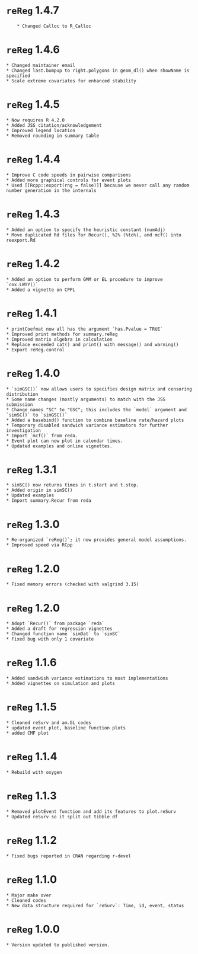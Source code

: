 # `reReg` 1.4.7
        * Changed Calloc to R_Calloc
# `reReg` 1.4.6
	* Changed maintainer email
	* Changed last.bumpup to right.polygons in geom_dl() when showName is specified
	* Scale extreme covariates for enhanced stability
# `reReg` 1.4.5
  	* Now requires R 4.2.0
	* Added JSS citation/acknowledgement
	* Improved legend location
	* Removed rounding in summary table
# `reReg` 1.4.4
  	* Improve C code speeds in pairwise comparisons
  	* Added more graphical controls for event plots
	* Used [[Rcpp::export(rng = false)]] because we never call any random number generation in the internals
# `reReg` 1.4.3
	* Added an option to specify the heuristic constant (numAdj)
	* Move duplicated Rd files for Recur(), %2% (%to%), and mcf() into reexport.Rd
# `reReg` 1.4.2
  	* Added an option to perform GMM or EL procedure to improve `cox.LWYY()`
	* Added a vignette on CPPL
# `reReg` 1.4.1
  	* printCoefmat now all has the argument `has.Pvalue = TRUE`
	* Improved print methods for summary.reReg
	* Improved matrix algebra in calculation
	* Replace exceeded cat() and print() with message() and warning()
	* Export reReg.control
# `reReg` 1.4.0
  	* `simGSC()` now allows users to specifies design matrix and censoring distribution
	* Some name changes (mostly arguments) to match with the JSS submission
	* Change names "SC" to "GSC"; this includes the `model` argument and `simSC()` to `simGSC()`
	* Added a basebind() function to combine baseline rate/hazard plots
	* Temporary disabled sandwich variance estimators for further investigation
	* Import `mcf()` from reda.
	* Event plot can now plot in calendar times.
	* Updated examples and online vignettes.
# `reReg` 1.3.1
  	* simSC() now returns times in t.start and t.stop.
	* Added origin in simSC()
	* Updated examples
	* Import summary.Recur from reda
# `reReg` 1.3.0
  	* Re-organized `reReg()`; it now provides general model assumptions.
	* Improved speed via RCpp
# `reReg` 1.2.0
  	* Fixed memory errors (checked with valgrind 3.15)
# `reReg` 1.2.0
  	* Adopt `Recur()` from package `reda`
	* Added a draft for regression vignettes
	* Changed function name `simDat` to `simSC`
	* Fixed bug with only 1 covariate
# `reReg` 1.1.6
	* Added sandwish variance estimations to most implementations
	* Added vignettes on simulation and plots
# `reReg` 1.1.5
	* Cleaned reSurv and am.GL codes
	* updated event plot, baseline function plots
	* added CMF plot
# `reReg` 1.1.4
	* Rebuild with oxygen
# `reReg` 1.1.3
	* Removed plotEvent function and add its features to plot.reSurv
	* Updated reSurv so it split out tibble df
# `reReg` 1.1.2
	* Fixed bugs reported in CRAN regarding r-devel
# `reReg` 1.1.0
	* Major make over
	* Cleaned codes
	* New data structure required for `reSurv`: Time, id, event, status
# `reReg` 1.0.0
	* Version updated to published version.   
 